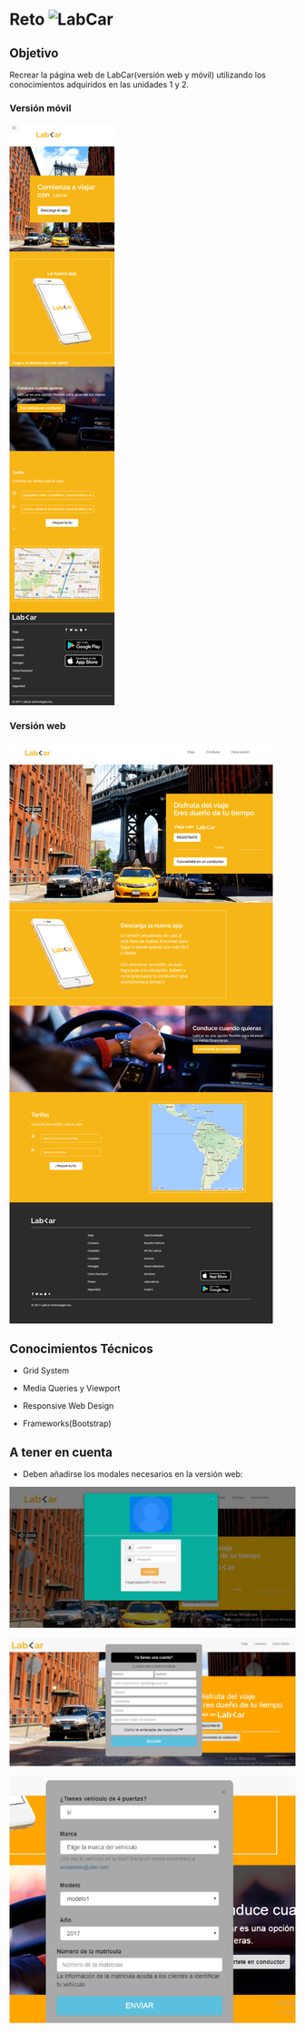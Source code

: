 # **Reto ![LabCar](assets/images/logoForma.png)**

## **Objetivo**

Recrear la página web de LabCar(versión web y móvil) utilizando los conocimientos adquiridos en las unidades 1 y 2.

### **Versión móvil**

![Modal Inicia Sesión](assets/images/img2.png)

### **Versión web**

![Modal Inicia Sesión](assets/images/img1.png)

## **Conocimientos Técnicos**

* Grid System

* Media Queries y Viewport

* Responsive Web Design

* Frameworks(Bootstrap)

## **A tener en cuenta**

* Deben añadirse los modales necesarios en la versión web:

![Modal Inicia Sesión](assets/images/img3.png)

![Modal Regístrate](assets/images/img4.png)

![Modal Convierte en conductor](assets/images/img5.png)



